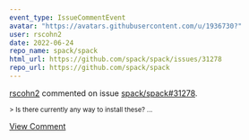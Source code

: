 ```yaml
---
event_type: IssueCommentEvent
avatar: "https://avatars.githubusercontent.com/u/1936730?"
user: rscohn2
date: 2022-06-24
repo_name: spack/spack
html_url: https://github.com/spack/spack/issues/31278
repo_url: https://github.com/spack/spack
---
```


<a href='https://github.com/rscohn2' target='_blank'>rscohn2</a> commented on issue <a href='https://github.com/spack/spack/issues/31278' target='_blank'>spack/spack#31278</a>.

<small>> Is there currently any way to install these?...</small>

<a href='https://github.com/spack/spack/issues/31278' target='_blank'>View Comment</a>